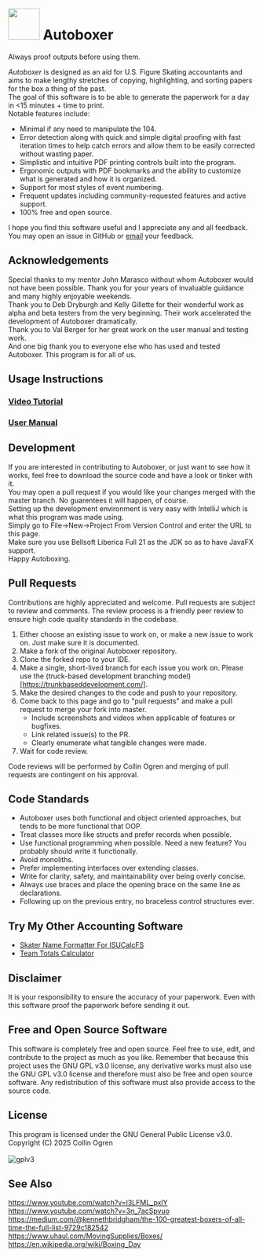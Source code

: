 # <img src="https://github.com/user-attachments/assets/e31ad9fc-fa46-40f2-92c9-daff1e1048fa" width="64"/> Autoboxer
Always proof outputs before using them.<br>

*Autoboxer* is designed as an aid for U.S. Figure Skating accountants and aims to make lengthy stretches of copying, highlighting, and sorting papers for the box a thing of the past.<br>
The goal of this software is to be able to generate the paperwork for a day in <15 minutes + time to print.<br>
Notable features include:
- Minimal if any need to manipulate the 104.
- Error detection along with quick and simple digital proofing with fast iteration times to help catch errors and allow them to be easily corrected without wasting paper.
- Simplistic and intuitive PDF printing controls built into the program.
- Ergonomic outputs with PDF bookmarks and the ability to customize what is generated and how it is organized.
- Support for most styles of event numbering.
- Frequent updates including community-requested features and active support.
- 100% free and open source.

I hope you find this software useful and I appreciate any and all feedback. You may open an issue in GitHub or [email](https://www.usfsaonline.org/InternalDirectory/Officials) your feedback.<br>
## Acknowledgements
Special thanks to my mentor John Marasco without whom Autoboxer would not have been possible. Thank you for your years of invaluable guidance and many highly enjoyable weekends.<br>
Thank you to Deb Dryburgh and Kelly Gillette for their wonderful work as alpha and beta testers from the very beginning. Their work accelerated the development of Autoboxer dramatically.<br>
Thank you to Val Berger for her great work on the user manual and testing work.<br>
And one big thank you to everyone else who has used and tested Autoboxer. This program is for all of us.
## Usage Instructions
### [Video Tutorial](https://www.youtube.com/watch?v=lAsLgOj-KzY)
### [User Manual](https://docs.google.com/document/d/1ac6aEsoojl9tfn0mypAnh7wRJRw1rJGbG6PHm9zuZ-M/edit?usp=sharing)
## Development
If you are interested in contributing to Autoboxer, or just want to see how it works, feel free to download the source code and have a look or tinker with it.<br>
You may open a pull request if you would like your changes merged with the master branch. No guarentees it will happen, of course.<br>
Setting up the development environment is very easy with IntelliJ which is what this program was made using.<br>
Simply go to File->New->Project From Version Control and enter the URL to this page.<br>
Make sure you use Bellsoft Liberica Full 21 as the JDK so as to have JavaFX support.<br>
Happy Autoboxing.
## Pull Requests
Contributions are highly appreciated and welcome. Pull requests are subject to review and comments.
The review process is a friendly peer review to ensure high code quality standards in the codebase.

1. Either choose an existing issue to work on, or make a new issue to work on. Just make sure it is documented.
2. Make a fork of the original Autoboxer repository.
3. Clone the forked repo to your IDE.
4. Make a single, short-lived branch for each issue you work on. Please use the (truck-based development branching model)[https://trunkbaseddevelopment.com/].
5. Make the desired changes to the code and push to your repository.
6. Come back to this page and go to "pull requests" and make a pull request to merge your fork into master.
   + Include screenshots and videos when applicable of features or bugfixes.
   + Link related issue(s) to the PR.
   + Clearly enumerate what tangible changes were made.
8. Wait for code review.

Code reviews will be performed by Collin Ogren and merging of pull requests are contingent on his approval.
## Code Standards
- Autoboxer uses both functional and object oriented approaches, but tends to be more functional that OOP.
- Treat classes more like structs and prefer records when possible.
- Use functional programming when possible. Need a new feature? You probably should write it functionally.
- Avoid monoliths.
- Prefer implementing interfaces over extending classes.
- Write for clarity, safety, and maintainability over being overly concise.
- Always use braces and place the opening brace on the same line as declarations.
- Following up on the previous entry, no braceless control structures ever.
## Try My Other Accounting Software
- [Skater Name Formatter For ISUCalcFS](https://github.com/collinogren/Skater-Formatter)
- [Team Totals Calculator](https://github.com/collinogren/ijs_live_team_totals)
## Disclaimer
It is your responsibility to ensure the accuracy of your paperwork. Even with this software proof the paperwork before sending it out.
## Free and Open Source Software
This software is completely free and open source. Feel free to use, edit, and contribute to the project as much as you like. Remember that because this project uses the GNU GPL v3.0 license, any derivative works must also use the GNU GPL v3.0 license and therefore must also be free and open source software. Any redistribution of this software must also provide access to the source code.
## License
This program is licensed under the GNU General Public License v3.0.<br>
Copyright (C) 2025 Collin Ogren<br>
<br>
![gplv3](https://github.com/user-attachments/assets/df4f59da-f48a-4a27-b83f-b9a6154e4a7f)
## See Also
https://www.youtube.com/watch?v=l3LFML_pxlY<br>
https://www.youtube.com/watch?v=3n_7acSpvuo<br>
https://medium.com/@kennethbridgham/the-100-greatest-boxers-of-all-time-the-full-list-9729c182542<br>
https://www.uhaul.com/MovingSupplies/Boxes/<br>
https://en.wikipedia.org/wiki/Boxing_Day
